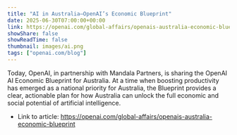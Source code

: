 ```yaml
---
title: "AI in Australia—OpenAI’s Economic Blueprint"
date: 2025-06-30T07:00:00+00:00
link: https://openai.com/global-affairs/openais-australia-economic-blueprint
showShare: false
showReadTime: false
thumbnail: images/ai.png
tags: ["openai.com/blog"]
---
```

Today, OpenAI, in partnership with Mandala Partners, is sharing the OpenAI AI Economic Blueprint for Australia. At a time when boosting productivity has emerged as a national priority for Australia, the Blueprint provides a clear, actionable plan for how Australia can unlock the full economic and social potential of artificial intelligence.

- Link to article: https://openai.com/global-affairs/openais-australia-economic-blueprint